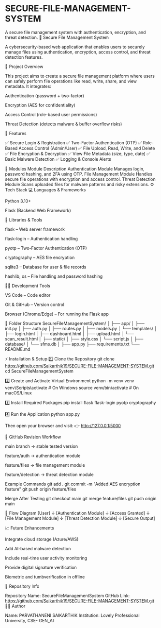 # SECURE-FILE-MANAGEMENT-SYSTEM
A secure file management system with authentication, encryption, and threat detection.
🔐 Secure File Management System

A cybersecurity-based web application that enables users to securely manage files using authentication, encryption, access control, and threat detection features.

🧩 Project Overview

This project aims to create a secure file management platform where users can safely perform file operations like read, write, share, and view metadata. It integrates:

Authentication (password + two-factor)

Encryption (AES for confidentiality)

Access Control (role-based user permissions)

Threat Detection (detects malware & buffer overflow risks)

🚀 Features

✅ Secure Login & Registration ✅ Two-Factor Authentication (OTP) ✅ Role-Based Access Control (Admin/User) ✅ File Upload, Read, Write, and Delete ✅ File Encryption & Decryption ✅ View File Metadata (size, type, date) ✅ Basic Malware Detection ✅ Logging & Console Alerts

🧱 Modules Module Description Authentication Module Manages login, password hashing, and 2FA using OTP. File Management Module Handles secure file operations with encryption and access control. Threat Detection Module Scans uploaded files for malware patterns and risky extensions. ⚙ Tech Stack 💻 Languages & Frameworks

Python 3.10+

Flask (Backend Web Framework)

🧰 Libraries & Tools

flask – Web server framework

flask-login – Authentication handling

pyotp – Two-Factor Authentication (OTP)

cryptography – AES file encryption

sqlite3 – Database for user & file records

hashlib, os – File handling and password hashing

🧑‍💻 Development Tools

VS Code – Code editor

Git & GitHub – Version control

Browser (Chrome/Edge) – For running the Flask app

📂 Folder Structure SecureFileManagementSystem/ │ ├── app/ │ ├── init.py │ ├── auth.py │ ├── routes.py │ ├── models.py │ └── templates/ │ ├── login.html │ ├── dashboard.html │ ├── upload.html │ └── scan_result.html │ ├── static/ │ ├── style.css │ └── script.js │ ├── database/ │ └── sfms.db │ ├── app.py ├── requirements.txt └── README.md

⚡ Installation & Setup 1️⃣ Clone the Repository git clone https://github.com/Saikarthik19/SECURE-FILE-MANAGEMENT-SYSTEM.git cd SecureFileManagementSystem

2️⃣ Create and Activate Virtual Environment python -m venv venv venv\Scripts\activate # On Windows source venv/bin/activate # On macOS/Linux

3️⃣ Install Required Packages pip install flask flask-login pyotp cryptography

4️⃣ Run the Application python app.py

Then open your browser and visit: 👉 http://127.0.0.1:5000

🔄 GitHub Revision Workflow

main branch → stable tested version

feature/auth → authentication module

feature/files → file management module

feature/detection → threat detection module

Example Commands git add . git commit -m "Added AES encryption feature" git push origin feature/files

Merge After Testing git checkout main git merge feature/files git push origin main

🧠 Flow Diagram [User] ↓ [Authentication Module] ↓ [Access Granted] ↓ [File Management Module] ↓ [Threat Detection Module] ↓ [Secure Output]

📈 Future Enhancements

Integrate cloud storage (Azure/AWS)

Add AI-based malware detection

Include real-time user activity monitoring

Provide digital signature verification

Biometric and tumbverification in offline


🧾 Repository Info

Repository Name: SecureFileManagementSystem GitHub Link: https://github.com/Saikarthik19/SECURE-FILE-MANAGEMENT-SYSTEM.git
🧑‍🎓 Author

Name: PARVATHANENI SAIKARTHIK Institution: Lovely Professional University, CSE- GEN_AI
